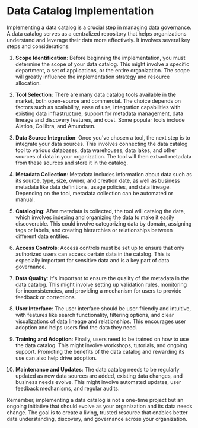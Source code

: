 # Data Catalog Implementation

Implementing a data catalog is a crucial step in managing data governance. A data catalog serves as a centralized repository that helps organizations understand and leverage their data more effectively. It involves several key steps and considerations:

1. **Scope Identification**: Before beginning the implementation, you must determine the scope of your data catalog. This might involve a specific department, a set of applications, or the entire organization. The scope will greatly influence the implementation strategy and resource allocation.

2. **Tool Selection**: There are many data catalog tools available in the market, both open-source and commercial. The choice depends on factors such as scalability, ease of use, integration capabilities with existing data infrastructure, support for metadata management, data lineage and discovery features, and cost. Some popular tools include Alation, Collibra, and Amundsen.

3. **Data Source Integration**: Once you've chosen a tool, the next step is to integrate your data sources. This involves connecting the data catalog tool to various databases, data warehouses, data lakes, and other sources of data in your organization. The tool will then extract metadata from these sources and store it in the catalog.

4. **Metadata Collection**: Metadata includes information about data such as its source, type, size, owner, and creation date, as well as business metadata like data definitions, usage policies, and data lineage. Depending on the tool, metadata collection can be automated or manual.

5. **Cataloging**: After metadata is collected, the tool will catalog the data, which involves indexing and organizing the data to make it easily discoverable. This could involve categorizing data by domain, assigning tags or labels, and creating hierarchies or relationships between different data entities.

6. **Access Controls**: Access controls must be set up to ensure that only authorized users can access certain data in the catalog. This is especially important for sensitive data and is a key part of data governance.

7. **Data Quality**: It's important to ensure the quality of the metadata in the data catalog. This might involve setting up validation rules, monitoring for inconsistencies, and providing a mechanism for users to provide feedback or corrections.

8. **User Interface**: The user interface should be user-friendly and intuitive, with features like search functionality, filtering options, and clear visualizations of data lineage and relationships. This encourages user adoption and helps users find the data they need.

9. **Training and Adoption**: Finally, users need to be trained on how to use the data catalog. This might involve workshops, tutorials, and ongoing support. Promoting the benefits of the data catalog and rewarding its use can also help drive adoption.

10. **Maintenance and Updates**: The data catalog needs to be regularly updated as new data sources are added, existing data changes, and business needs evolve. This might involve automated updates, user feedback mechanisms, and regular audits.

Remember, implementing a data catalog is not a one-time project but an ongoing initiative that should evolve as your organization and its data needs change. The goal is to create a living, trusted resource that enables better data understanding, discovery, and governance across your organization.